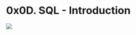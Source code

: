 # 0x0D. SQL - Introduction

![](https://upload.wikimedia.org/wikipedia/commons/8/87/Sql_data_base_with_logo.png)
